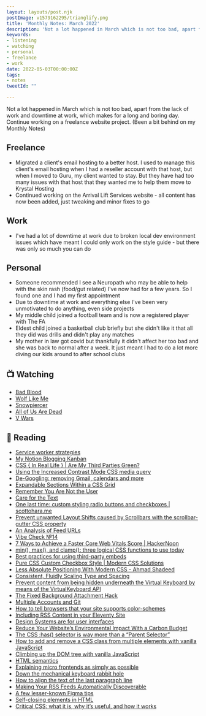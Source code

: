 ```yaml
---
layout: layouts/post.njk
postImage: v1579162295/trianglify.png
title: 'Monthly Notes: March 2022'
description: 'Not a lot happened in March which is not too bad, apart from the lack of work and downtime at work, which makes for a long and boring day. Continue working on a freelance website project.'
keywords:
- listening
- watching
- personal
- freelance
- work
date: 2022-05-03T00:00:00Z
tags:
- notes
tweetId: ""

---
```

Not a lot happened in March which is not too bad, apart from the lack of work and downtime at work, which makes for a long and boring day. Continue working on a freelance website project. (Been a bit behind on my Monthly Notes)

## Freelance
- Migrated a client's email hosting to a better host. I used to manage this client's email hosting when I had a reseller account with that host, but when I moved to Guru, my client wanted to stay. But they have had too many issues with that host that they wanted me to help them move to Krystal Hosting
- Continued working on the Arrival Lift Services website - all content has now been added, just tweaking and minor fixes to go

## Work
- I've had a lot of downtime at work due to broken local dev environment issues which have meant I could only work on the style guide - but there was only so much you can do

## Personal
- Someone recommended I see a Neuropath who may be able to help with the skin rash (food/gut related) I've now had for a few years. So I found one and I had my first appointment
- Due to downtime at work and everything else I've been very unmotivated to do anything, even side projects
- My middle child joined a football team and is now a registered player with The FA
- Eldest child joined a basketball club briefly but she didn't like it that all they did was drills and didn't play any matches
- My mother in law got covid but thankfully it didn't affect her too bad and she was back to normal after a week. It just meant I had to do a lot more diving our kids around to after school clubs

## 📺 Watching
- [Bad Blood](https://www.netflix.com/gb/TITLE/80221787 "Bad Blood")
- [Wolf Like Me](https://www.imdb.com/title/tt14452228/ "Wolf Like Me")
- [Snowpiercer](https://www.netflix.com/gb/Title/80177458 "Snowpiercer")
- [All of Us Are Dead](https://www.netflix.com/gb/title/81237994 "All of Us Are Dead")
- [V Wars](https://www.netflix.com/gb/title/80236118 "V Wars")

## 📖 Reading
- [Service worker strategies](https://gomakethings.com/service-worker-strategies/ "Service worker strategies")
- [My Notion Blogging Kanban](https://daverupert.com/2021/09/my-notion-blogging-kanban/ "My Notion Blogging Kanban")
- [CSS { In Real Life } | Are My Third Parties Green?](https://css-irl.info/are-my-third-parties-green/ "CSS { In Real Life } | Are My Third Parties Green?")
- [Using the Increased Contrast Mode CSS media query](https://www.tempertemper.net/blog/using-the-increased-contrast-mode-css-media-query "Using the Increased Contrast Mode CSS media query")
- [De-Googling: removing Gmail, calendars and more](https://www.katycowan.co.uk/de-googling/ "De-Googling: removing Gmail, calendars and more")
- [Expandable Sections Within a CSS Grid](https://css-tricks.com/expandable-sections-within-a-css-grid/ "Expandable Sections Within a CSS Grid")
- [Remember You Are Not the User](https://css-tricks.com/remember-you-are-not-the-user/ "Remember You Are Not the User")
- [Care for the Text](https://css-tricks.com/care-for-the-text/ "Care for the Text")
- [One last time: custom styling radio buttons and checkboxes | scottohara.me](https://www.scottohara.me/blog/2021/09/24/custom-radio-checkbox-again.html "One last time: custom styling radio buttons and checkboxes | scottohara.me")
- [Prevent unwanted Layout Shifts caused by Scrollbars with the scrollbar-gutter CSS property](https://www.bram.us/2021/07/23/prevent-unwanted-layout-shifts-caused-by-scrollbars-with-the-scrollbar-gutter-css-property/ "Prevent unwanted Layout Shifts caused by Scrollbars with the scrollbar-gutter CSS property")
- [An Analysis of Feed URLs](https://blog.jim-nielsen.com/2021/feed-urls/ "An Analysis of Feed URLs")
- [Vibe Check №14](https://daverupert.com/2022/03/vibe-check-14/ "Vibe Check №14")
- [7 Ways to Achieve a Faster Core Web Vitals Score | HackerNoon](https://hackernoon.com/7-ways-to-achieve-a-faster-core-web-vitals-score "7 Ways to Achieve a Faster Core Web Vitals Score | HackerNoon")
- [min(), max(), and clamp(): three logical CSS functions to use today](https://web.dev/min-max-clamp/ "min(), max(), and clamp(): three logical CSS functions to use today")
- [Best practices for using third-party embeds](https://web.dev/embed-best-practices/ "Best practices for using third-party embeds")
- [Pure CSS Custom Checkbox Style | Modern CSS Solutions](https://moderncss.dev/pure-css-custom-checkbox-style/ "Pure CSS Custom Checkbox Style | Modern CSS Solutions")
- [Less Absolute Positioning With Modern CSS - Ahmad Shadeed](http://ishadeed.com/article/less-absolute-positioning-modern-css/ "Less Absolute Positioning With Modern CSS - Ahmad Shadeed")
- [Consistent, Fluidly Scaling Type and Spacing](https://css-tricks.com/consistent-fluidly-scaling-type-and-spacing/ "Consistent, Fluidly Scaling Type and Spacing")
- [Prevent content from being hidden underneath the Virtual Keyboard by means of the VirtualKeyboard API](https://www.bram.us/2021/09/13/prevent-items-from-being-hidden-underneath-the-virtual-keyboard-by-means-of-the-virtualkeyboard-api/ "Prevent content from being hidden underneath the Virtual Keyboard by means of the VirtualKeyboard API")
- [The Fixed Background Attachment Hack](https://css-tricks.com/the-fixed-background-attachment-hack/ "The Fixed Background Attachment Hack")
- [Multiple Accounts and Git](https://www.bram.us/2021/09/03/multiple-accounts-and-git/ "Multiple Accounts and Git")
- [How to tell browsers that your site supports color-schemes](https://www.stefanjudis.com/today-i-learned/how-to-tell-browsers-that-your-site-supports-color-schemes/ "How to tell browsers that your site supports color-schemes")
- [Including RSS Content in your Eleventy Site](https://www.raymondcamden.com/2022/03/08/including-rss-content-in-your-eleventy-site "Including RSS Content in your Eleventy Site")
- [Design Systems are for user interfaces](https://bradfrost.com/blog/post/design-systems-are-for-user-interfaces/ "Design Systems are for user interfaces")
- [Reduce Your Website’s Environmental Impact With a Carbon Budget](https://css-tricks.com/reduce-your-websites-environmental-impact-with-a-carbon-budget/ "Reduce Your Website’s Environmental Impact With a Carbon Budget")
- [The CSS :has() selector is way more than a “Parent Selector”](https://www.bram.us/2021/12/21/the-css-has-selector-is-way-more-than-a-parent-selector/ "The CSS :has() selector is way more than a “Parent Selector”")
- [How to add and remove a CSS class from multiple elements with vanilla JavaScript](https://gomakethings.com/how-to-add-and-remove-a-css-class-from-multiple-elements-with-vanilla-javascript/ "How to add and remove a CSS class from multiple elements with vanilla JavaScript")
- [Climbing up the DOM tree with vanilla JavaScript](https://gomakethings.com/climbing-up-the-dom-tree-with-vanilla-javascript/ "Climbing up the DOM tree with vanilla JavaScript")
- [HTML semantics](https://gomakethings.com/html-semantics/ "HTML semantics")
- [Explaining micro frontends as simply as possible](https://dev.to/richkurtzman/explaining-micro-frontends-as-simply-as-possible-2pch "Explaining micro frontends as simply as possible")
- [Down the mechanical keyboard rabbit hole](https://fowlie.github.io/2022/02/25/keyboards-rabbit-hole/ "Down the mechanical keyboard rabbit hole")
- [How to align the text of the last paragraph line](https://www.stefanjudis.com/today-i-learned/how-to-align-the-text-of-the-last-paragraph-line/ "How to align the text of the last paragraph line")
- [Making Your RSS Feeds Automatically Discoverable](https://blog.jim-nielsen.com/2021/automatically-discoverable-rss-feeds/ "Making Your RSS Feeds Automatically Discoverable")
- [A few lesser-known Figma tips](https://medium.design/a-few-lesser-known-figma-tips-29db4a731926 "A few lesser-known Figma tips")
- [Self-closing elements in HTML](https://www.tempertemper.net/blog/self-closing-elements-in-html "Self-closing elements in HTML")
- [Critical CSS: what it is, why it’s useful, and how it works](https://www.tempertemper.net/blog/critical-css-what-it-is-why-its-useful-and-how-it-works "Critical CSS: what it is, why it’s useful, and how it works")
